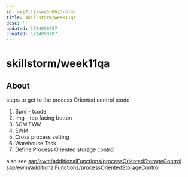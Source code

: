 ```yaml
---
id: owj7lfjxswe5r6hz3ruf4s
title: skillstorm/week11qa
desc: ''
updated: 1724090207
created: 1724090207
---
```

# skillstorm/week11qa

## About

steps to get to the process Oriented control tcode

1. Spro - tcode
2. Img - top facing button
3. SCM EWM
4. EWM
5. Cross process setting
6. Warehouse Task
7. Define Process Oriented storage control


also see
[sap/ewm/additionalFunctions/processOrientedStorageControl](../sap/ewm/additionalFunctions/processOrientedStorageControl.md)
[sap/ewm/additionalFunctions/processOrientedStorageControl](../sap/ewm/additionalFunctions/processOrientedStorageControl)

